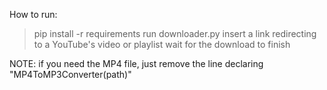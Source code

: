 How to run:
> pip install -r requirements
> run downloader.py
> insert a link redirecting to a YouTube's video or playlist
> wait for the download to finish

NOTE: if you need the MP4 file, just remove the line declaring "MP4ToMP3Converter(path)"
